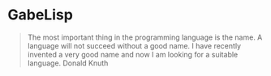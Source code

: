 # GabeLisp

> The most important thing in the programming language is the name. A language will not succeed without a good name. I have recently invented a very good name and now I am looking for a suitable language.
Donald Knuth

